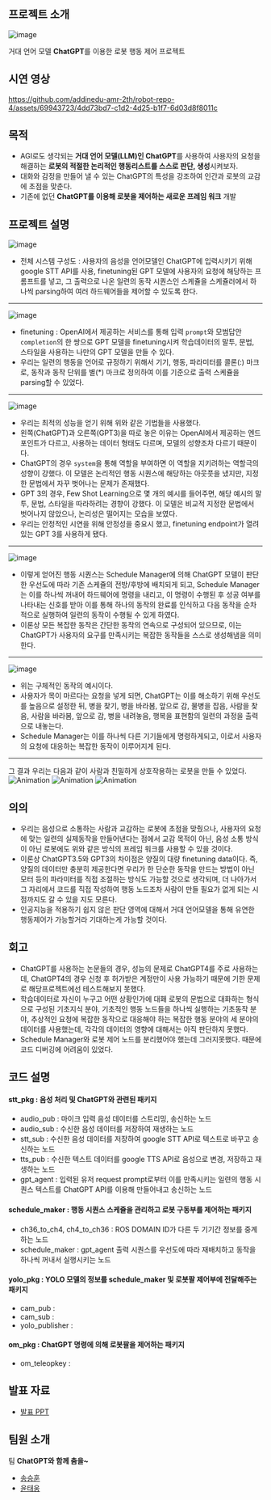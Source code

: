 ## 프로젝트 소개
![image](https://github.com/addinedu-amr-2th/robot-repo-4/assets/69943723/90dd1ab6-1b3f-4c26-9b3a-ec2bda80d337)

거대 언어 모델 **ChatGPT**를 이용한 로봇 행동 제어 프로젝트  
## 시연 영상
https://github.com/addinedu-amr-2th/robot-repo-4/assets/69943723/4dd73bd7-c1d2-4d25-b1f7-6d03d8f8011c

## 목적
- AGI로도 생각되는 **거대 언어 모델(LLM)인 ChatGPT**를 사용하여 사용자의 요청을 해결하는 **로봇의 적절한 논리적인 행동리스트를 스스로 판단, 생성**시켜보자.
- 대화와 감정을 만들어 낼 수 있는 ChatGPT의 특성을 강조하여 인간과 로봇의 교감에 초점을 맞춘다.
- 기존에 없던 **ChatGPT를 이용해 로봇을 제어하는 새로운 프레임 워크** 개발
## 프로젝트 설명  
![image](https://github.com/addinedu-amr-2th/robot-repo-4/assets/69943723/26047294-6db2-4bc7-9b68-9fade1467827)

- 전체 시스템 구성도 : 사용자의 음성을 언어모델인 ChatGPT에 입력시키기 위해 google STT API를 사용, finetuning된 GPT 모델에 사용자의 요청에 해당하는 프롬프트를 넣고, 그 출력으로 나온 일련의 동작 시퀀스인 스케쥴을 스케쥴러에서 하나씩 parsing하여 여러 하드웨어들을 제어할 수 있도록 한다.
---
![image](https://github.com/addinedu-amr-2th/robot-repo-4/assets/69943723/0a197b3a-89fc-4266-a0ff-da29f2f745bd)

- finetuning : OpenAI에서 제공하는 서비스를 통해 입력 `prompt`와 모범답안 `completion`의 한 쌍으로 GPT 모델을 finetuning시켜 학습데이터의 말투, 문법, 스타일을 사용하는 나만의 GPT 모델을 만들 수 있다.
- 우리는 일련의 행동을 언어로 규정하기 위해서 기기, 행동, 파라미터를 콜론(:) 마크로, 동작과 동작 단위를 별(*) 마크로 정의하여 이를 기준으로 출력 스케쥴을 parsing할 수 있었다.
---
![image](https://github.com/addinedu-amr-2th/robot-repo-4/assets/69943723/17dad57b-8b71-414a-920a-39f0fede7a58)

- 우리는 최적의 성능을 얻기 위해 위와 같은 기법들을 사용했다.
- 왼쪽(ChatGPT)과 오른쪽(GPT3)을 따로 놓은 이유는 OpenAI에서 제공하는 엔드포인트가 다르고, 사용하는 데이터 형태도 다르며, 모델의 성향조차 다르기 때문이다.
- ChatGPT의 경우 `system`을 통해 역할을 부여하면 이 역할을 지키려하는 역할극의 성향이 강했다.
  이 모델은 논리적인 행동 시퀀스에 해당하는 아웃풋을 냈지만, 지정한 문법에서 자꾸 벗어나는 문제가 존재했다.
- GPT 3의 경우, Few Shot Learning으로 몇 개의 예시를 들어주면, 해당 예시의 말투, 문법, 스타일을 따라하려는 경향이 강했다.
  이 모델은 비교적 지정한 문법에서 벗어나지 않았으나, 논리성은 떨어지는 모습을 보였다.
- 우리는 안정적인 시연을 위해 안정성을 중요시 했고, finetuning endpoint가 열려있는 GPT 3를 사용하게 됐다.
---
![image](https://github.com/addinedu-amr-2th/robot-repo-4/assets/69943723/1207213e-2a10-4589-9e90-54b8722d4208)

- 이렇게 얻어진 행동 시퀀스는 Schedule Manager에 의해 ChatGPT 모델이 판단한 우선도에 따라 기존 스케쥴의 전방/후방에 배치되게 되고, Schedule Manager는 이를 하나씩 꺼내어 하드웨어에 명령을 내리고, 이 명령이 수행된 후 성공 여부를 나타내는 신호를 받아 이를 통해 하나의 동작의 완료를 인식하고 다음 동작을 순차적으로 실행하여 일련의 동작이 수행될 수 있게 하였다.
- 이론상 모든 복잡한 동작은 간단한 동작의 연속으로 구성되어 있으므로, 이는 ChatGPT가 사용자의 요구를 만족시키는 복잡한 동작들을 스스로 생성해냄을 의미한다.
---
![image](https://github.com/addinedu-amr-2th/robot-repo-4/assets/69943723/b79602f0-b263-41f6-a762-df188c803995)

- 위는 구체적인 동작의 예시이다.
- 사용자가 목이 마르다는 요청을 넣게 되면, ChatGPT는 이를 해소하기 위해 우선도를 높음으로 설정한 뒤, 
  병을 찾기, 병을 바라봄, 앞으로 감, 물병을 잡음, 사람을 찾음, 사람을 바라봄, 앞으로 감, 병을 내려놓음, 행복을 표현함의 일련의 과정을 출력으로 내놓는다.
- Schedule Manager는 이를 하나씩 다른 기기들에게 명령하게되고, 이로서 사용자의 요청에 대응하는 복잡한 동작이 이루어지게 된다.
---
그 결과 우리는 다음과 같이 사람과 친밀하게 상호작용하는 로봇을 만들 수 있었다.
![Animation](https://github.com/addinedu-amr-2th/robot-repo-4/assets/69943723/bf2a6e62-4831-43ac-bad3-9dc18b3c0750)
![Animation](https://github.com/addinedu-amr-2th/robot-repo-4/assets/69943723/c0a09812-fd23-4f6f-84f5-5903df42e91b)
![Animation](https://github.com/addinedu-amr-2th/robot-repo-4/assets/69943723/2968b2dd-470a-4d24-a221-27264b53c262)
## 의의
- 우리는 음성으로 소통하는 사람과 교감하는 로봇에 초점을 맞췄으나, 사용자의 요청에 맞는 일련의 실제동작을 만들어낸다는 점에서 교감 목적이 아닌, 음성 소통 방식이 아닌 로봇에도 위와 같은 방식의 프레임 워크를 사용할 수 있을 것이다.
- 이론상 ChatGPT3.5와 GPT3의 차이점은 양질의 대량 finetuning data이다. 
  즉, 양질의 데이터만 충분히 제공한다면 우리가 한 단순한 동작을 만드는 방법이 아닌 모터 등의 파라미터를 직접 조절하는 방식도 가능할 것으로 생각되며, 더 나아가서 그 자리에서 코드를 직접 작성하여 행동 노드조차 사람이 만들 필요가 없게 되는 시점까지도 갈 수 있을 지도 모른다.
- 인공지능을 적용하기 쉽지 않은 판단 영역에 대해서 거대 언어모델을 통해 유연한 행동제어가 가능할거라 기대하는게 가능할 것이다.
## 회고
- ChatGPT를 사용하는 논문들의 경우, 성능의 문제로 ChatGPT4를 주로 사용하는데, ChatGPT4의 경우 신청 후 허가받은 계정만이 사용 가능하기 때문에 기한 문제로 해당프로젝트에선 테스트해보지 못했다.
- 학습데이터로 자신이 누구고 어떤 상황인가에 대홰 로봇의 문법으로 대화하는 형식으로 구성된 기초지식 분야, 기초적인 행동 노드들을 하나씩 실행하는 기초동작 분야, 추상적인 요청에 복잡한 동작으로 대응해야 하는 복잡한 행동 분야의 세 분야의 데이터를 사용했는데, 각각의 데이터의 영향에 대해서는 아직 판단하지 못했다.
- Schedule Manager와 로봇 제어 노드를 분리했어야 했는데 그러지못했다. 때문에 코드 디버깅에 어려움이 있었다. 

## 코드 설명
#### stt_pkg : 음성 처리 및 ChatGPT와 관련된 패키지 
- audio_pub : 마이크 입력 음성 데이터를 스트리밍, 송신하는 노드
- audio_sub : 수신한 음성 데이터를 저장하여 재생하는 노드
- stt_sub : 수신한 음성 데이터를 저장하여 google STT API로 텍스트로 바꾸고 송신하는 노드
- tts_pub : 수신한 텍스트 데이터를 google TTS API로 음성으로 변경, 저장하고 재생하는 노드
- gpt_agent : 입력된 유저 request prompt로부터 이를 만족시키는 일련의 행동 시퀀스 텍스트를 ChatGPT API를 이용해 만들어내고 송신하는 노드
#### schedule_maker : 행동 시퀀스 스케쥴을 관리하고 로봇 구동부를 제어하는 패키지
- ch36_to_ch4, ch4_to_ch36 : ROS DOMAIN ID가 다른 두 기기간 정보를 중계하는 노드
- schedule_maker : gpt_agent 출력 시퀀스를 우선도에 따라 재배치하고 동작을 하나씩 꺼내서 실행시키는 노드
#### yolo_pkg : YOLO 모델의 정보를 schedule_maker 및 로봇팔 제어부에 전달해주는 패키지
- cam_pub : 
- cam_sub : 
- yolo_publisher : 
#### om_pkg : ChatGPT 명령에 의해 로봇팔을 제어하는 패키지
- om_teleopkey : 
## 발표 자료
- [발표 PPT](https://docs.google.com/presentation/d/1Db-Mb1rRizueh5NoOPT9ax4vFm7Z98R1q-yJYuG1zGs/edit?usp=sharing)
## 팀원 소개
팀 **ChatGPT와 함께 춤을~**
- [송승훈](https://github.com/addinedu-amr-2th/robot-repo-4/tree/ssh)
- [윤태웅](https://github.com/addinedu-amr-2th/robot-repo-4/tree/ytw)

